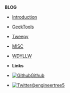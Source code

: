 **BLOG**

  - [Introduction](/)
  - [GeekTools](geektools.md)
  - [Tweepy](tweepy.md)
  - [MISC](pkc.md)
  - [WDYLLW](WDYLLW/WDYLLW.md)

- **Links**

- [![Github](https://icongram.jgog.in/simple/github.svg?color=808080&size=16)Github](https://github.com/engineertree5/tree5_treehouse)
- [![Twitter](https://icongram.jgog.in/simple/twitter.svg?colored&size=16)@engineertree5](http://twitter.com/engineertree5)